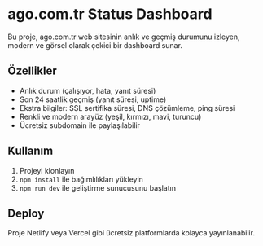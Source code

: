 # ago.com.tr Status Dashboard

Bu proje, ago.com.tr web sitesinin anlık ve geçmiş durumunu izleyen, modern ve görsel olarak çekici bir dashboard sunar.

## Özellikler
- Anlık durum (çalışıyor, hata, yanıt süresi)
- Son 24 saatlik geçmiş (yanıt süresi, uptime)
- Ekstra bilgiler: SSL sertifika süresi, DNS çözümleme, ping süresi
- Renkli ve modern arayüz (yeşil, kırmızı, mavi, turuncu)
- Ücretsiz subdomain ile paylaşılabilir

## Kullanım
1. Projeyi klonlayın
2. `npm install` ile bağımlılıkları yükleyin
3. `npm run dev` ile geliştirme sunucusunu başlatın

## Deploy
Proje Netlify veya Vercel gibi ücretsiz platformlarda kolayca yayınlanabilir. 